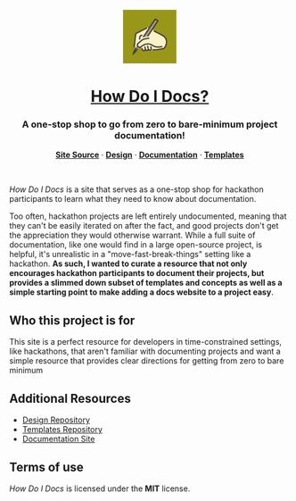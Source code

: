 <p align="center">
  <a href="https://howdoidocs.tech">
    <img src="https://github.com/how-do-i-docs/design/raw/main/assets/howdoidocs-logo-bg.svg" height="96">
    <h1 align="center">How Do I Docs?</h1>
  </a>
</p>

<h3 align="center">
  A one-stop shop to go from zero to bare-minimum project documentation!
</h3>

<p align="center">
    <a href="https://github.com/how-do-i-docs/site"><strong>Site Source</strong></a>  ·
    <a href="https://github.com/how-do-i-docs/design"><strong>Design</strong></a>  ·
  <a href="https://howdoidocs.tech/docs"><strong>Documentation</strong></a> ·
  <a href="https://github.com/how-do-i-docs/doc-templates"><strong>Templates</strong></a>
</p>
<br/>

*How Do I Docs* is a site that serves as a one-stop shop for hackathon participants to learn what they need to know about documentation.

Too often, hackathon projects are left entirely undocumented, meaning that they can't be easily iterated on after the fact, and good projects don't get the appreciation they would otherwise warrant. While a full suite of documentation, like one would find in a large open-source project, is helpful, it's unrealistic in a "move-fast-break-things" setting like a hackathon. **As such, I wanted to curate a resource that not only encourages hackathon participants to document their projects, but provides a slimmed down subset of templates and concepts as well as a simple starting point to make adding a docs website to a project easy**.


## Who this project is for

This site is a perfect resource for developers in time-constrained settings, like hackathons, that aren't familiar with documenting projects and want a simple resource that provides clear directions for getting from zero to bare minimum


## Additional Resources
 
- [Design Repository](https://github.com/how-do-i-docs/design)
- [Templates Repository](https://github.com/how-do-i-docs/doc-templates)
- [Documentation Site]()

## Terms of use

*How Do I Docs* is licensed under the **MIT** license.